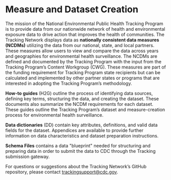 # Measure and Dataset Creation 

The mission of the National Environmental Public Health Tracking Program is to provide data from our nationwide network of health and environmental exposure data to drive action that improves the health of communities. The Tracking Network displays data as **nationally consistent data measures (NCDMs)** utilizing the data from our national, state, and local partners. These measures allow users to view and compare the data across years and geographies for environmental health surveillance. The NCDMs are defined and documented by the Tracking Program with the input from the Tracking Program’s Content Workgroup (CWG). These measures are part of the funding requirement for Tracking Program state recipients but can be calculated and implemented by other partner states or programs that are interested in adopting the Tracking Program’s methodology.  

**How-to guides** (H2G) outline the process of identifying data sources, defining key terms, structuring the data, and creating the dataset. These documents also summarize the NCDM requirements for each dataset. These guides outline the Tracking Program’s dataset and measure-creation process for environmental health surveillance.    

**Data dictionaries** (DD) contain key attributes, definitions, and valid data fields for the dataset. Appendices are available to provide further information on data characteristics and dataset preparation instructions.  

**Schema Files** contains a data "blueprint" needed for structuring and preparing data in order to submit the data to CDC through the Tracking submission gateway. 

 

For questions or suggestions about the Tracking Network’s GitHub repository, please contact trackingsupport@cdc.gov. 